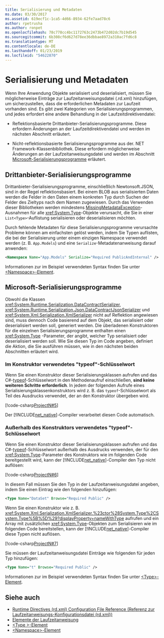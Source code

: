 ```yaml
---
title: Serialisierung und Metadaten
ms.date: 03/30/2017
ms.assetid: 619ecf1c-1ca5-4d66-8934-62fe7aad78c6
author: rpetrusha
ms.author: ronpet
ms.openlocfilehash: 78c778cc4bc1172763c2473b472d02dc7b19d545
ms.sourcegitcommit: 6b308cf6d627d78ee36dbbae8972a310ac7fd6c8
ms.translationtype: MT
ms.contentlocale: de-DE
ms.lasthandoff: 01/23/2019
ms.locfileid: "54622870"
---
```

# <a name="serialization-and-metadata"></a>Serialisierung und Metadaten
Wenn Ihre Anwendung Objekte serialisiert und deserialisiert, müssen Sie möglicherweise Einträge zur Laufzeitanweisungsdatei (.rd.xml) hinzufügen, um sicherzustellen, dass die erforderlichen Metadaten zur Laufzeit vorhanden sind. Es gibt zwei Kategorien von Serialisierungsprogrammen, und jedes erfordert eine andere Behandlung in der Laufzeitdirektivendatei:  
  
-   Reflektionsbasierte Drittanbieter-Serialisierungsprogramme. Diese erfordern Änderungen an der Laufzeitdirektivendatei und werden im nächsten Abschnitt erläutert.  
  
-   Nicht-reflektionsbasierte Serialisierungsprogramme aus der. NET Framework-Klassenbibliothek. Diese erfordern möglicherweise Änderungen an der Laufzeitanweisungsdatei und werden im Abschnitt [Microsoft-Serialisierungsprogramme](#Microsoft) erläutert.  
  
<a name="ThirdParty"></a>   
## <a name="third-party-serializers"></a>Drittanbieter-Serialisierungsprogramme  
 Drittanbieter-Serialisierungsprogramme, einschließlich Newtonsoft.JSON, sind in der Regel reflektionsbasiert. Bei einem BLOB aus serialisierten Daten werden die Felder in den Daten einem konkreten Typ durch Suchen der Felder des Zieltyps nach dem Namen zugewiesen. Durch das Verwenden dieser Bibliotheken werden mindestens [MissingMetadataException](../../../docs/framework/net-native/missingmetadataexception-class-net-native.md)-Ausnahmen für alle <xref:System.Type>-Objekte verursacht, die Sie in einer `List<Type>`-Auflistung serialisieren oder deserialisieren möchten.  
  
 Durch fehlende Metadaten für diese Serialisierungsprogramme verursachte Probleme können am einfachsten gelöst werden, indem Sie Typen auflisten, die bei der Serialisierung unter einem einzigen Namespace verwendet werden (z. B. `App.Models`) und eine `Serialize`-Metadatenanweisung darauf anwenden:  
  
```xml  
<Namespace Name="App.Models" Serialize="Required PublicAndInternal" />  
```  
  
 Informationen zur im Beispiel verwendeten Syntax finden Sie unter [\<Namespace>-Element](../../../docs/framework/net-native/namespace-element-net-native.md).  
  
<a name="Microsoft"></a>   
## <a name="microsoft-serializers"></a>Microsoft-Serialisierungsprogramme  
 Obwohl die Klassen <xref:System.Runtime.Serialization.DataContractSerializer>, <xref:System.Runtime.Serialization.Json.DataContractJsonSerializer> und <xref:System.Xml.Serialization.XmlSerializer> nicht auf Reflektion angewiesen sind, muss dennoch Code basierend auf dem Objekt, das serialisiert oder deserialisiert werden soll, generiert werden. Die überladenen Konstruktoren für die einzelnen Serialisierungsprogramme enthalten einen <xref:System.Type> -Parameter, der angibt, welcher Typ serialisiert oder deserialisiert werden soll. Wie Sie diesen Typ im Code angeben, definiert die Aktion, die Sie ausführen müssen, wie in den nächsten beiden Abschnitten erläutert wird.  
  
### <a name="typeof-used-in-the-constructor"></a>Im Konstruktor verwendetes "typeof"-Schlüsselwort  
 Wenn Sie einen Konstruktor dieser Serialisierungsklassen aufrufen und das C#-[typeof](~/docs/csharp/language-reference/keywords/typeof.md)-Schlüsselwort in den Methodenaufruf einschließen, **sind keine weiteren Schritte erforderlich**. In jedem der folgenden Aufrufe eines Serialisierungsklassenkonstruktors wird z. B. das `typeof`-Schlüsselwort als Teil des Ausdrucks verwendet, der an den Konstruktor übergeben wird.  
  
 [!code-csharp[ProjectN#5](../../../samples/snippets/csharp/VS_Snippets_CLR/projectn/cs/serialize1.cs#5)]  
  
 Der [!INCLUDE[net_native](../../../includes/net-native-md.md)]-Compiler verarbeitet diesen Code automatisch.  
  
### <a name="typeof-used-outside-the-constructor"></a>Außerhalb des Konstruktors verwendetes "typeof"-Schlüsselwort  
 Wenn Sie einen Konstruktor dieser Serialisierungsklassen aufrufen und das C#-[typeof](~/docs/csharp/language-reference/keywords/typeof.md)-Schlüsselwort außerhalb des Ausdrucks verwenden, der für den <xref:System.Type>-Parameter des Konstruktors wie im folgenden Code bereitgestellt wird, kann der [!INCLUDE[net_native](../../../includes/net-native-md.md)]-Compiler den Typ nicht auflösen:  
  
 [!code-csharp[ProjectN#6](../../../samples/snippets/csharp/VS_Snippets_CLR/projectn/cs/serialize1.cs#6)]  
  
 In diesem Fall müssen Sie den Typ in der Laufzeitanweisungsdatei angeben, indem Sie einen Eintrag wie den folgenden hinzufügen:  
  
```xml  
<Type Name="DataSet" Browse="Required Public" />  
```  
  
 Wenn Sie einen Konstruktor wie z. B. <xref:System.Xml.Serialization.XmlSerializer.%23ctor%28System.Type%2CSystem.Type%5B%5D%29?displayProperty=nameWithType> aufrufen und ein Array mit zusätzlichen <xref:System.Type>-Objekten zum Serialisieren wie im folgenden Code bereitstellen, kann der [!INCLUDE[net_native](../../../includes/net-native-md.md)]-Compiler diese Typen nicht auflösen.  
  
 [!code-csharp[ProjectN#7](../../../samples/snippets/csharp/VS_Snippets_CLR/projectn/cs/serialize1.cs#7)]  
  
 Sie müssen der Laufzeitanweisungsdatei Einträge wie folgenden für jeden Typ hinzufügen:  
  
```xml  
<Type Name="t" Browse="Required Public" />  
```  
  
 Informationen zur im Beispiel verwendeten Syntax finden Sie unter [\<Type>-Element](../../../docs/framework/net-native/type-element-net-native.md).  
  
## <a name="see-also"></a>Siehe auch
- [Runtime Directives (rd.xml) Configuration File Reference (Referenz zur Laufzeitanweisungs-Konfigurationsdatei (rd.xml))](../../../docs/framework/net-native/runtime-directives-rd-xml-configuration-file-reference.md)
- [Elemente der Laufzeitanweisung](../../../docs/framework/net-native/runtime-directive-elements.md)
- [\<Type >-Element](../../../docs/framework/net-native/type-element-net-native.md)
- [\<Namespace>-Element](../../../docs/framework/net-native/namespace-element-net-native.md)
